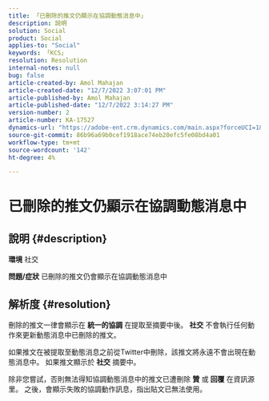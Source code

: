 ```yaml
---
title: 「已刪除的推文仍顯示在協調動態消息中」
description: 說明
solution: Social
product: Social
applies-to: "Social"
keywords: 「KCS」
resolution: Resolution
internal-notes: null
bug: false
article-created-by: Amol Mahajan
article-created-date: "12/7/2022 3:07:01 PM"
article-published-by: Amol Mahajan
article-published-date: "12/7/2022 3:14:27 PM"
version-number: 2
article-number: KA-17527
dynamics-url: "https://adobe-ent.crm.dynamics.com/main.aspx?forceUCI=1&pagetype=entityrecord&etn=knowledgearticle&id=414e15c8-4076-ed11-81aa-6045bd006a22"
source-git-commit: 86b96a69b0cef1918ace74eb20efc5fe08bd4a01
workflow-type: tm+mt
source-wordcount: '142'
ht-degree: 4%

---
```


# 已刪除的推文仍顯示在協調動態消息中

## 說明 {#description}

<b>環境</b>
社交


<b>問題/症狀</b>
已刪除的推文仍會顯示在協調動態消息中


## 解析度 {#resolution}


刪除的推文一律會顯示在 <b>統一的協調</b> 在提取至摘要中後。 <b>社交</b> 不會執行任何動作來更新動態消息中已刪除的推文。

如果推文在被提取至動態消息之前從Twitter中刪除，該推文將永遠不會出現在動態消息中。 如果推文顯示於 <b>社交</b> 摘要中。

除非您嘗試，否則無法得知協調動態消息中的推文已遭刪除 <b>贊</b> 或 <b>回覆</b> 在資訊源里。 之後，會顯示失敗的協調動作訊息，指出貼文已無法使用。
